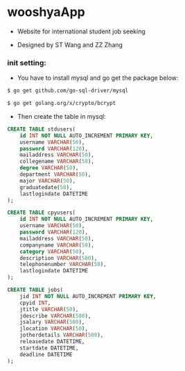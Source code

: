 # wooshyaApp
* Website for international student job seeking

* Designed by ST Wang and ZZ Zhang

### init setting:
* You have to install mysql and go get the package below:

```bash
$ go get github.com/go-sql-driver/mysql

$ go get golang.org/x/crypto/bcrypt
```
* Then create the table in mysql:

```sql
CREATE TABLE stdusers(
    id INT NOT NULL AUTO_INCREMENT PRIMARY KEY,
    username VARCHAR(50),
    password VARCHAR(120),
    mailaddress VARCHAR(50),
    collegename VARCHAR(50),
    degree VARCHAR(50),
    department VARCHAR(50),
    major VARCHAR(50),
    graduatedate(50),
    lastlogindate DATETIME
);

CREATE TABLE cpyusers(
    id INT NOT NULL AUTO_INCREMENT PRIMARY KEY,
    username VARCHAR(50),
    password VARCHAR(120),
    mailaddress VARCHAR(50),
    companyname VARCHAR(50),
    category VARCHAR(50),
    description VARCHAR(500),
    telephonenumber VARCHAR(50),
    lastlogindate DATETIME
);

CREATE TABLE jobs(
	jid INT NOT NULL AUTO_INCREMENT PRIMARY KEY,
    cpyid INT,
    jtitle VARCHAR(50),
    jdescribe VARCHAR(500),
    jsalary VARCHAR(500),
    jlocation VARCHAR(50),
    jotherdetails VARCHAR(500),
    releasedate DATETIME,
    startdate DATETIME,
    deadline DATETIME
);
```
